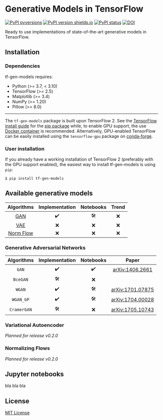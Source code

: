 # Generative Models in TensorFlow

[![PyPI pyversions](https://img.shields.io/pypi/pyversions/tf-gen-models.svg)](https://pypi.python.org/pypi/tf-gen-models/)
[![PyPI version shields.io](https://img.shields.io/pypi/v/tf-gen-models.svg)](https://pypi.python.org/pypi/tf-gen-models/)
[![PyPI status](https://img.shields.io/pypi/status/tf-gen-models.svg)](https://pypi.python.org/pypi/tf-gen-models/)
[![DOI](https://zenodo.org/badge/451160183.svg)](https://zenodo.org/badge/latestdoi/451160183)

Ready to use implementations of state-of-the-art generative models in TensorFlow.

## Installation

### Dependencies

tf-gen-models requires:

* Python (>= 3.7, < 3.10)
* TensorFlow (>= 2.5)
* Matplotlib (>= 3.4)
* NumPy (>= 1.20)
* Pillow (>= 8.0)

- - -

The `tf-gen-models` package is built upon TensorFlow 2. See the [TensorFlow install guide](https://www.tensorflow.org/install) for the [pip package](https://www.tensorflow.org/install/pip) while, to enable GPU support, the use [Docker container](https://www.tensorflow.org/install/docker) is recommended. Alternatively, GPU-enabled TensorFlow can be easily installed using the `tensorflow-gpu` package on [conda-forge](https://conda-forge.org/blog/posts/2021-11-03-tensorflow-gpu/).

### User installation

If you already have a working installation of TensorFlow 2 (preferably with the GPU support enabled), the easiest way to install tf-gen-models is using `pip`:

```shell
$ pip install tf-gen-models
```

## Available generative models

|                     Algorithms                    |   Implementation   |      Notebooks      |  Trend  |
|                    :----------:                   |  :--------------:  |     :---------:     | :-----: |
| <a href="#Generative Aversarial Networks">GAN</a> | :heavy_check_mark: | :hammer_and_wrench: |   :x:   |
| <a href="#Variational Autoencoder">VAE</a>        |        :x:         |         :x:         |   :x:   |
| <a href="#Normalizing Flows">Norm Flow</a>        |        :x:         |         :x:         |   :x:   |

### Generative Adversarial Networks

|  Algorithms  |   Implementation    |      Notebooks      |                              Paper                              |
| :----------: |  :--------------:   |     :---------:     |                             :-----:                             |
|     `GAN`    | :heavy_check_mark:  | :heavy_check_mark:  |  <a href="https://arxiv.org/abs/1406.2661">arXiv:1406.2661</a>  |
|   `BceGAN`   | :hammer_and_wrench: |         :x:         |                                                                 |
|    `WGAN`    | :heavy_check_mark:  | :hammer_and_wrench: | <a href="https://arxiv.org/abs/1701.07875">arXiv:1701.07875</a> |
|   `WGAN_GP`  | :heavy_check_mark:  | :hammer_and_wrench: | <a href="https://arxiv.org/abs/1704.00028">arXiv:1704.00028</a> |
| `CramerGAN`  | :hammer_and_wrench: |         :x:         | <a href="https://arxiv.org/abs/1705.10743">arXiv:1705.10743</a> |

### Variational Autoencoder

_Planned for release v0.2.0_

### Normalizing Flows

_Planned for release v0.2.0_

## Jupyter notebooks

bla bla bla

## License

[MIT License](LICENSE)
